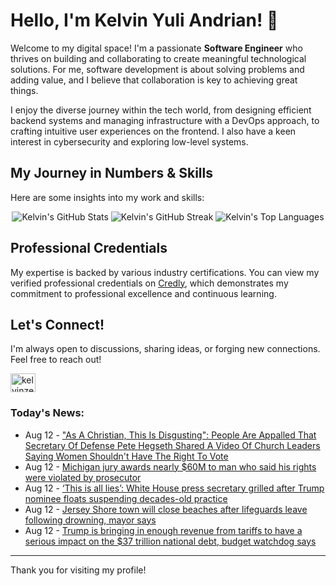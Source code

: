 # Hello, I'm Kelvin Yuli Andrian! 👋

Welcome to my digital space! I'm a passionate **Software Engineer** who thrives on building and collaborating to create meaningful technological solutions. For me, software development is about solving problems and adding value, and I believe that collaboration is key to achieving great things.

I enjoy the diverse journey within the tech world, from designing efficient backend systems and managing infrastructure with a DevOps approach, to crafting intuitive user experiences on the frontend. I also have a keen interest in cybersecurity and exploring low-level systems.

## My Journey in Numbers & Skills

Here are some insights into my work and skills:

<p align="center">
  <img src="https://github-readme-stats.vercel.app/api?username=kelvinzer0&show_icons=true&theme=radical" alt="Kelvin's GitHub Stats" />
  <img src="https://github-readme-streak-stats.herokuapp.com/?user=kelvinzer0&theme=radical" alt="Kelvin's GitHub Streak" />
  <img src="https://github-readme-stats.vercel.app/api/top-langs/?username=kelvinzer0&layout=compact&theme=radical" alt="Kelvin's Top Languages" />
</p>

## Professional Credentials

My expertise is backed by various industry certifications. You can view my verified professional credentials on [Credly](https://www.credly.com/users/kelvin-yuli-andrian/badges), which demonstrates my commitment to professional excellence and continuous learning.

## Let's Connect!

I'm always open to discussions, sharing ideas, or forging new connections. Feel free to reach out!

<p align="left">
    <a href="https://linkedin.com/in/kelvinzero" target="blank"><img align="center" src="https://cdn.jsdelivr.net/npm/simple-icons@3.0.1/icons/linkedin.svg" alt="kelvinzero" height="30" width="40" /></a>
</p>

### Today's News:

<!-- feed start -->
- Aug 12 - ["As A Christian, This Is Disgusting": People Are Appalled That Secretary Of Defense Pete Hegseth Shared A Video Of Church Leaders Saying Women Shouldn't Have The Right To Vote](https://www.yahoo.com/news/articles/christian-disgusting-people-appalled-secretary-204134067.html)
- Aug 12 - [Michigan jury awards nearly $60M to man who said his rights were violated by prosecutor](https://www.yahoo.com/news/articles/michigan-jury-awards-nearly-60m-201152672.html)
- Aug 12 - [‘This is all lies’: White House press secretary grilled after Trump nominee floats suspending decades-old practice](https://www.yahoo.com/news/articles/lies-white-house-press-secretary-192718221.html)
- Aug 12 - [Jersey Shore town will close beaches after lifeguards leave following drowning, mayor says](https://www.yahoo.com/news/articles/jersey-shore-town-close-beaches-185134824.html)
- Aug 12 - [Trump is bringing in enough revenue from tariffs to have a serious impact on the $37 trillion national debt, budget watchdog says](https://finance.yahoo.com/news/trump-bringing-much-revenue-tariffs-182932609.html)
<!-- feed end -->

---

Thank you for visiting my profile!